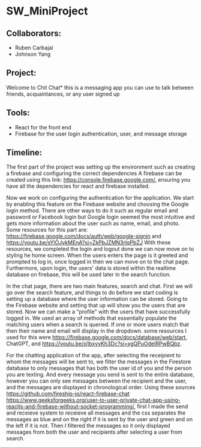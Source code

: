 # SW_MiniProject

## Collaborators: 
- Ruben Carbajal 
- Johnson Yang

## Project:
Welcome to Chit Chat* this is a messaging app you can use to talk between friends, acquaintances, or any user signed up

## Tools: 
- React for the front end 
- Firebase for the user login authentication, user, and message storage

## Timeline: 
  The first part of the project was setting up the environment such as creating a firebase and configuring the correct dependencies 
A firebase can be created using this link: https://console.firebase.google.com/, ensuring you have all the dependencies for react and firebase installed.

  Now we work on configuring the authentication for the application. We start by enabling this feature on the Firebase website and choosing the Google login method. There are other ways to do it such as regular email and password or Facebook login but Google login seemed the most intuitive and gets more information about the user such as 
name, email, and photo. Some resources for this part are: https://firebase.google.com/docs/auth/web/google-signin and https://youtu.be/sYlOJykMEnA?si=ZkPbJZMN3rlqPbZJ
With these resources, we completed the login and logout done we can now move on to styling he home screen. When the users enters the page is it greeted and prompted to log in, 
once logged in then we can move on to the chat page. Furthermore, upon login, the users' data is stored within the realtime database on firebase, this will be used later in the search function.

  In the chat page, there are two main features, search and chat. First we will go over the search feature, and things to do before we start coding is setting up a database where
the user information can be stored. Going to the Firebase website and setting that up will show you the users that are stored. Now we can make a "profile" with the users that have
successfully logged in. We used an array of methods that essentially populate the matching users when a search is queried. If one or more users match that then their name and email will display in the dropdown. some resources I used for this were https://firebase.google.com/docs/database/web/start, ChatGPT, and https://youtu.be/q1bxyyKh3Dc?si=xgQPuOdeIRPwBQbz.

For the chatting application of the app, after selecting the receipient to whom the messages will be sent to, we filter the messages in the Firestore database to only messages that has both the user id of you and the person you are texting. And every message you send is sent to the entire database, however you can only see messages between the recipient and the user, and the messages are displayed in chronological order. Using these sources https://github.com/fireship-io/react-firebase-chat https://www.geeksforgeeks.org/user-to-user-private-chat-app-using-reactjs-and-firebase-without-socket-programming/, first I made the send and receieve system to receieve all messages and the css separates the messages as blue and on the right if it is sent by the user and green and on the left if it is not. Then I filtered the messages so it only displayed messages from both the user and recipients after selecting a user from search.


  


